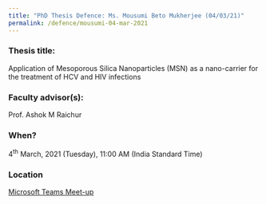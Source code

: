 ```yaml
---
title: "PhD Thesis Defence: Ms. Mousumi Beto Mukherjee (04/03/21)"
permalink: /defence/mousumi-04-mar-2021
---
```

### Thesis title:
Application of Mesoporous Silica Nanoparticles (MSN) as a  nano-carrier for the treatment of HCV and HIV infections

### Faculty advisor(s):
Prof. Ashok M Raichur

### When?
4<sup>th</sup> March, 2021 (Tuesday), 11:00 AM (India Standard Time)

### Location
<a href="https://teams.microsoft.com/l/meetup-join/19%3ameeting_ZWE0NzM0YWEtZjUwZi00ZWZlLWFhNzUtZDQ2NzIwNTQ4OWM2%40thread.v2/0?context=%7b%22Tid%22%3a%226f15cd97-f6a7-41e3-b2c5-ad4193976476%22%2c%22Oid%22%3a%2286dab62c-3a58-4241-b1d7-7649f87c6ee0%22%7d" target="_blank">Microsoft Teams Meet-up</a>  
